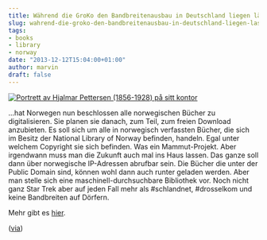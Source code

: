 ```yaml
---
title: Während die GroKo den Bandbreitenausbau in Deutschland liegen lässt...
slug: wahrend-die-groko-den-bandbreitenausbau-in-deutschland-liegen-lasst
tags:
- books
- library
- norway
date: "2013-12-12T15:04:00+01:00"
author: marvin
draft: false
---
```

[![Portrett av Hjalmar Pettersen (1856-1928) på sitt kontor](/images/9561066959_5102037cc0_b.jpg)](https://secure.flickr.com/photos/48220291@N04/9561066959/in/photolist-fySY74-8ucWoF-8ucXBn-8ug2cY-fySW7X-fz8eju-dSvozf-bUxaB1-aHXrbx-bT3SW4-dtfj6g-fxBDFy-dWVmff-dWPFJt-edJofH-fW8DN1-bBBcpx-fWbNwL-fW8Jdm-fWbLpw-fWbRbd-fWbCmq-fW8Qro-fW9heL-fWbSvY-fWbEsR-fW9854-fW9gYL-fW9iu3-fW93JS-fW8Nnf-fWbS6E-fWbXHF-fWbHsu-fW8Bjc-fW96Q8-fWcapM-fWbPRS-fW9s5X-fW8D8H-fW93c6-fW8Ess-fWbJ97-fWbGMm-fW9bWb-fW9cHw-fWcfsx-fWbzp4-fW98wK-fW8DRq-fWc28M)

...hat Norwegen nun beschlossen alle norwegischen Bücher zu
digitalisieren. Sie planen sie danach, zum Teil, zum freien Download
anzubieten. Es soll sich um alle in norwegisch verfassten Bücher, die
sich im Besitz der National Library of Norway befinden, handeln. Egal
unter welchem Copyright sie sich befinden. Was ein Mammut-Projekt. Aber
irgendwann muss man die Zukunft auch mal ins Haus lassen. Das ganze soll
dann über norwegische IP-Adressen abrufbar sein. Die Bücher die unter
der Public Domain sind, können wohl dann auch runter geladen werden.
Aber man stelle sich eine maschinell-durchsuchbare Bibliothek vor. Noch
nicht ganz Star Trek aber auf jeden Fall mehr als \#schlandnet,
\#drosselkom und keine Bandbreiten auf Dörfern.

Mehr gibt es
[hier](http://www.theatlantic.com/technology/archive/2013/12/norway-decided-to-digitize-all-the-norwegian-books/282008/).

([via](http://www.crackajack.de/2013/12/12/norway-digitizes-norwegian-books-all-of-them))